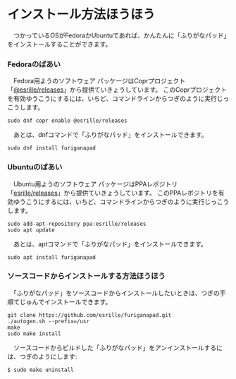 # インストール￹方法￺ほうほう￻

　つかっているOSがFedoraかUbuntuであれば、かんたんに「ふりがなパッド」をインストールすることができます。

### Fedoraのばあい

　Fedora￹用￺よう￻のソフトウェア パッケージはCoprプロジェクト「[@esrille/releases](https://copr.fedorainfracloud.org/coprs/g/esrille/releases/)」から￹提供￺ていきょう￻しています。
このCoprプロジェクトを￹有効￺ゆうこう￻にするには、いちど、コマンドラインからつぎのように￹実行￺じっこう￻します。

```
sudo dnf copr enable @esrille/releases
```

　あとは、dnfコマンドで「ふりがなパッド」をインストールできます。

```
sudo dnf install furiganapad
```

### Ubuntuのばあい

　Ubuntu￹用￺よう￻のソフトウェア パッケージはPPAレポジトリ「[esrille/releases](https://launchpad.net/~esrille/+archive/ubuntu/releases)」から￹提供￺ていきょう￻しています。
このPPAレポジトリを￹有効￺ゆうこう￻にするには、いちど、コマンドラインからつぎのように￹実行￺じっこう￻します。

```
sudo add-apt-repository ppa:esrille/releases
sudo apt update
```

　あとは、aptコマンドで「ふりがなパッド」をインストールできます。

```
sudo apt install furiganapad
```

### ソースコードからインストールする￹方法￺ほうほう￻

　「ふりがなパッド」をソースコードからインストールしたいときは、つぎの￹手順￺てじゅん￻でインストールできます。

```
git clone https://github.com/esrille/furiganapad.git
./autogen.sh --prefix=/usr
make
sudo make install
```

　ソースコードからビルドした「ふりがなパッド」をアンインストールするには、つぎのようにします:

```
$ sudo make uninstall
```

